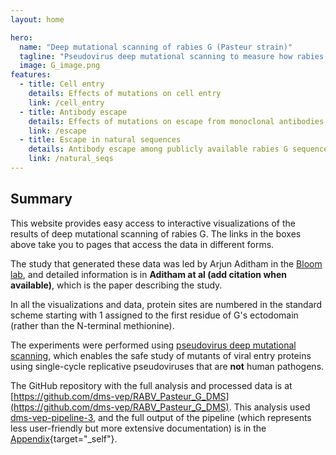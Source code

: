```yaml
---
layout: home

hero:
  name: "Deep mutational scanning of rabies G (Pasteur strain)"
  tagline: "Pseudovirus deep mutational scanning to measure how rabies G mutations affect cell entry and escape from a panel of monoclonal antibodies"
  image: G_image.png
features:
  - title: Cell entry
    details: Effects of mutations on cell entry
    link: /cell_entry
  - title: Antibody escape
    details: Effects of mutations on escape from monoclonal antibodies
    link: /escape
  - title: Escape in natural sequences
    details: Antibody escape among publicly available rabies G sequences
    link: /natural_seqs
---
```


## Summary
This website provides easy access to interactive visualizations of the results of deep mutational scanning of rabies G.
The links in the boxes above take you to pages that access the data in different forms.

The study that generated these data was led by Arjun Aditham in the [Bloom lab](https://jbloomlab.org), and detailed information is in **Aditham at al (add citation when available)**, which is the paper describing the study.

In all the visualizations and data, protein sites are numbered in the standard scheme starting with 1 assigned to the first residue of G's ectodomain (rather than the N-terminal methionine).

The experiments were performed using [pseudovirus deep mutational scanning](https://doi.org/10.1016/j.cell.2023.02.001), which enables the safe study of mutants of viral entry proteins using single-cycle replicative pseudoviruses that are **not** human pathogens.

The GitHub repository with the full analysis and processed data is at [https://github.com/dms-vep/RABV_Pasteur_G_DMS](https://github.com/dms-vep/RABV_Pasteur_G_DMS).
This analysis used [dms-vep-pipeline-3](https://github.com/dms-vep/dms-vep-pipeline-3/), and the full output of the pipeline (which represents less user-friendly but more extensive documentation) is in the [Appendix](/appendix){target="_self"}.
